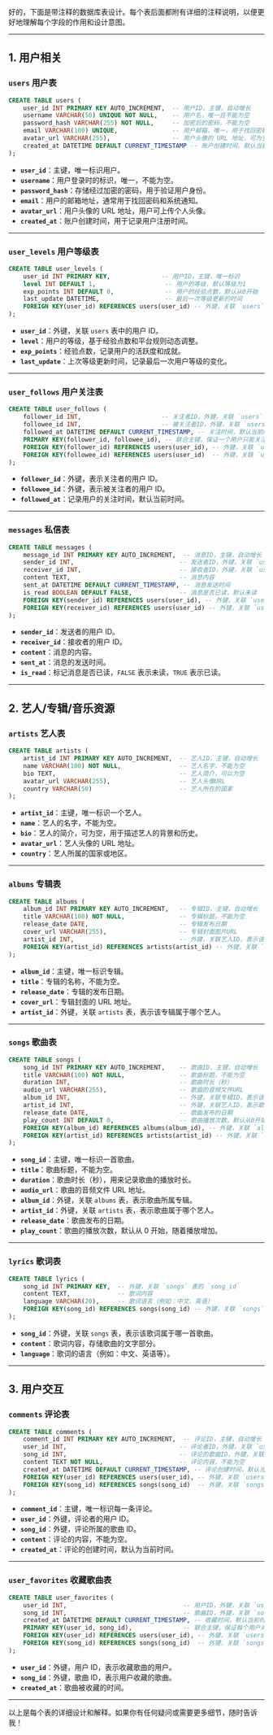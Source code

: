 好的，下面是带注释的数据库表设计。每个表后面都附有详细的注释说明，以便更好地理解每个字段的作用和设计意图。

---

## 1. **用户相关**

### `users` 用户表

```sql
CREATE TABLE users (
    user_id INT PRIMARY KEY AUTO_INCREMENT,  -- 用户ID，主键，自动增长
    username VARCHAR(50) UNIQUE NOT NULL,    -- 用户名，唯一且不能为空
    password_hash VARCHAR(255) NOT NULL,     -- 加密后的密码，不能为空
    email VARCHAR(100) UNIQUE,               -- 用户邮箱，唯一，用于找回密码等功能
    avatar_url VARCHAR(255),                 -- 用户头像的 URL 地址，可为空
    created_at DATETIME DEFAULT CURRENT_TIMESTAMP -- 账户创建时间，默认当前时间
);
```

- **`user_id`**：主键，唯一标识用户。
- **`username`**：用户登录时的标识，唯一，不能为空。
- **`password_hash`**：存储经过加密的密码，用于验证用户身份。
- **`email`**：用户的邮箱地址，通常用于找回密码和系统通知。
- **`avatar_url`**：用户头像的 URL 地址，用户可上传个人头像。
- **`created_at`**：账户创建时间，用于记录用户注册时间。

---

### `user_levels` 用户等级表

```sql
CREATE TABLE user_levels (
    user_id INT PRIMARY KEY,              -- 用户ID，主键，唯一标识
    level INT DEFAULT 1,                   -- 用户的等级，默认等级为1
    exp_points INT DEFAULT 0,              -- 用户的经验点数，默认从0开始
    last_update DATETIME,                  -- 最后一次等级更新的时间
    FOREIGN KEY(user_id) REFERENCES users(user_id) -- 外键，关联 `users` 表的 `user_id`
);
```

- **`user_id`**：外键，关联 `users` 表中的用户 ID。
- **`level`**：用户的等级，基于经验点数和平台规则动态调整。
- **`exp_points`**：经验点数，记录用户的活跃度和成就。
- **`last_update`**：上次等级更新时间，记录最后一次用户等级的变化。

---

### `user_follows` 用户关注表

```sql
CREATE TABLE user_follows (
    follower_id INT,                      -- 关注者ID，外键，关联 `users` 表
    followee_id INT,                      -- 被关注者ID，外键，关联 `users` 表
    followed_at DATETIME DEFAULT CURRENT_TIMESTAMP, -- 关注时间，默认当前时间
    PRIMARY KEY(follower_id, followee_id), -- 联合主键，保证一个用户只能关注另一个用户一次
    FOREIGN KEY(follower_id) REFERENCES users(user_id), -- 外键，关联 `users` 表
    FOREIGN KEY(followee_id) REFERENCES users(user_id)  -- 外键，关联 `users` 表
);
```

- **`follower_id`**：外键，表示关注者的用户 ID。
- **`followee_id`**：外键，表示被关注者的用户 ID。
- **`followed_at`**：记录用户的关注时间，默认当前时间。

---

### `messages` 私信表

```sql
CREATE TABLE messages (
    message_id INT PRIMARY KEY AUTO_INCREMENT,  -- 消息ID，主键，自动增长
    sender_id INT,                             -- 发送者ID，外键，关联 `users` 表
    receiver_id INT,                           -- 接收者ID，外键，关联 `users` 表
    content TEXT,                              -- 消息内容
    sent_at DATETIME DEFAULT CURRENT_TIMESTAMP, -- 消息发送时间
    is_read BOOLEAN DEFAULT FALSE,             -- 消息是否已读，默认未读
    FOREIGN KEY(sender_id) REFERENCES users(user_id), -- 外键，关联 `users` 表
    FOREIGN KEY(receiver_id) REFERENCES users(user_id) -- 外键，关联 `users` 表
);
```

- **`sender_id`**：发送者的用户 ID。
- **`receiver_id`**：接收者的用户 ID。
- **`content`**：消息的内容。
- **`sent_at`**：消息的发送时间。
- **`is_read`**：标记消息是否已读，`FALSE` 表示未读，`TRUE` 表示已读。

---

## 2. **艺人/专辑/音乐资源**

### `artists` 艺人表

```sql
CREATE TABLE artists (
    artist_id INT PRIMARY KEY AUTO_INCREMENT,  -- 艺人ID，主键，自动增长
    name VARCHAR(100) NOT NULL,                -- 艺人名字，不能为空
    bio TEXT,                                  -- 艺人简介，可以为空
    avatar_url VARCHAR(255),                   -- 艺人头像URL
    country VARCHAR(50)                        -- 艺人所在的国家
);
```

- **`artist_id`**：主键，唯一标识一个艺人。
- **`name`**：艺人的名字，不能为空。
- **`bio`**：艺人的简介，可为空，用于描述艺人的背景和历史。
- **`avatar_url`**：艺人头像的 URL 地址。
- **`country`**：艺人所属的国家或地区。

---

### `albums` 专辑表

```sql
CREATE TABLE albums (
    album_id INT PRIMARY KEY AUTO_INCREMENT,   -- 专辑ID，主键，自动增长
    title VARCHAR(100) NOT NULL,               -- 专辑标题，不能为空
    release_date DATE,                         -- 专辑发布日期
    cover_url VARCHAR(255),                    -- 专辑封面图片URL
    artist_id INT,                             -- 外键，关联艺人ID，表示该专辑由哪个艺人发布
    FOREIGN KEY(artist_id) REFERENCES artists(artist_id) -- 外键，关联 `artists` 表的 `artist_id`
);
```

- **`album_id`**：主键，唯一标识专辑。
- **`title`**：专辑的名称，不能为空。
- **`release_date`**：专辑的发布日期。
- **`cover_url`**：专辑封面的 URL 地址。
- **`artist_id`**：外键，关联 `artists` 表，表示该专辑属于哪个艺人。

---

### `songs` 歌曲表

```sql
CREATE TABLE songs (
    song_id INT PRIMARY KEY AUTO_INCREMENT,    -- 歌曲ID，主键，自动增长
    title VARCHAR(100) NOT NULL,               -- 歌曲标题，不能为空
    duration INT,                              -- 歌曲时长（秒）
    audio_url VARCHAR(255),                    -- 歌曲的音频文件URL
    album_id INT,                              -- 外键，关联专辑ID，表示该歌曲所属的专辑
    artist_id INT,                             -- 外键，关联艺人ID，表示歌曲由哪个艺人发布
    release_date DATE,                         -- 歌曲发布的日期
    play_count INT DEFAULT 0,                  -- 歌曲播放次数，默认从0开始
    FOREIGN KEY(album_id) REFERENCES albums(album_id), -- 外键，关联 `albums` 表的 `album_id`
    FOREIGN KEY(artist_id) REFERENCES artists(artist_id) -- 外键，关联 `artists` 表的 `artist_id`
);
```

- **`song_id`**：主键，唯一标识一首歌曲。
- **`title`**：歌曲标题，不能为空。
- **`duration`**：歌曲时长（秒），用来记录歌曲的播放时长。
- **`audio_url`**：歌曲的音频文件 URL 地址。
- **`album_id`**：外键，关联 `albums` 表，表示歌曲所属专辑。
- **`artist_id`**：外键，关联 `artists` 表，表示歌曲属于哪个艺人。
- **`release_date`**：歌曲发布的日期。
- **`play_count`**：歌曲的播放次数，默认从 0 开始，随着播放增加。

---

### `lyrics` 歌词表

```sql
CREATE TABLE lyrics (
    song_id INT PRIMARY KEY,  -- 外键，关联 `songs` 表的 `song_id`
    content TEXT,             -- 歌词内容
    language VARCHAR(20),     -- 歌词语言（例如：中文、英语）
    FOREIGN KEY(song_id) REFERENCES songs(song_id) -- 外键，关联 `songs` 表
);
```

- **`song_id`**：外键，关联 `songs` 表，表示该歌词属于哪一首歌曲。
- **`content`**：歌词内容，存储歌曲的文字部分。
- **`language`**：歌词的语言（例如：中文、英语等）。

---

## 3. **用户交互**

### `comments` 评论表

```sql
CREATE TABLE comments (
    comment_id INT PRIMARY KEY AUTO_INCREMENT,  -- 评论ID，主键，自动增长
    user_id INT,                               -- 评论者ID，外键，关联 `users` 表
    song_id INT,                               -- 评论的歌曲ID，外键，关联 `songs` 表
    content TEXT NOT NULL,                     -- 评论内容，不能为空
    created_at DATETIME DEFAULT CURRENT_TIMESTAMP, -- 评论创建时间，默认当前时间
    FOREIGN KEY(user_id) REFERENCES users(user_id), -- 外键，关联 `users` 表的 `user_id`
    FOREIGN KEY(song_id) REFERENCES songs(song_id)  -- 外键，关联 `songs` 表的 `song_id`
);
```

- **`comment_id`**：主键，唯一标识每一条评论。
- **`user_id`**：外键，评论者的用户 ID。
- **`song_id`**：外键，评论所属的歌曲 ID。
- **`content`**：评论的内容，不能为空。
- **`created_at`**：评论的创建时间，默认为当前时间。

---

### `user_favorites` 收藏歌曲表

```sql
CREATE TABLE user_favorites (
    user_id INT,                                -- 用户ID，外键，关联 `users` 表
    song_id INT,                                -- 歌曲ID，外键，关联 `songs` 表
    created_at DATETIME DEFAULT CURRENT_TIMESTAMP, -- 收藏时间，默认当前时间
    PRIMARY KEY(user_id, song_id),              -- 联合主键，保证每个用户对每首歌只收藏一次
    FOREIGN KEY(user_id) REFERENCES users(user_id), -- 外键，关联 `users` 表的 `user_id`
    FOREIGN KEY(song_id) REFERENCES songs(song_id)  -- 外键，关联 `songs` 表的 `song_id`
);
```

- **`user_id`**：外键，用户 ID，表示收藏歌曲的用户。
- **`song_id`**：外键，歌曲 ID，表示用户收藏的歌曲。
- **`created_at`**：歌曲被收藏的时间。

---

以上是每个表的详细设计和解释。如果你有任何疑问或需要更多细节，随时告诉我！
